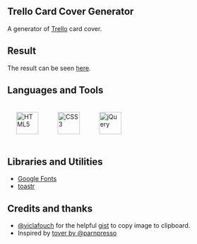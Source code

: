## Trello Card Cover Generator
A generator of [Trello](https://trello.com/) card cover.

## Result
The result can be seen [here](https://carinecasagrande.github.io/trello-card-cover-generator).

## Languages and Tools  
<div>
  <img style="margin: 20px" src="https://upload.wikimedia.org/wikipedia/commons/thumb/6/61/HTML5_logo_and_wordmark.svg/2048px-HTML5_logo_and_wordmark.svg.png" alt="HTML5" height="50" />
  <img style="margin: 20px" src="https://upload.wikimedia.org/wikipedia/commons/thumb/3/3d/CSS.3.svg/1200px-CSS.3.svg.png" alt="CSS3" height="50" /> 
  <a href="https://jquery.com/" target="_blank">
    <img style="margin: 20px" src="https://cdn.iconscout.com/icon/free/png-256/jquery-10-1175155.png" alt="jQuery" height="50" />
  </a>
</div>

## Libraries and Utilities
- [Google Fonts](https://fonts.google.com/)
- [toastr](https://github.com/CodeSeven/toastr)

## Credits and thanks
- [@viclafouch](https://gist.github.com/viclafouch) for the helpful [gist](https://gist.github.com/viclafouch/36d3edf58633a25c8b973588cc13480e) to copy image to clipboard.
- Inspired by [tover by @parnpresso](https://github.com/parnpresso/tover)
